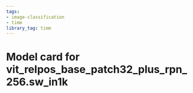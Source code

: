 ```yaml
---
tags:
- image-classification
- timm
library_tag: timm
---
```

# Model card for vit_relpos_base_patch32_plus_rpn_256.sw_in1k
